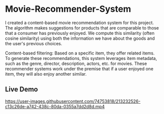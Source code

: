 # Movie-Recommender-System
I created a content-based movie recommendation system for this project. The algorithm makes suggestions for products that are comparable to those that a consumer has previously enjoyed. We compute this similarity (often cosine similarity) using both the information we have about the goods and the user's previous choices.

Content-based filtering: Based on a specific item, they offer related items. To generate these recommendations, this system leverages item metadata, such as the genre, director, description, actors, etc. for movies. These recommender systems work under the premise that if a user enjoyed one item, they will also enjoy another similar.

## Live Demo



https://user-images.githubusercontent.com/74753818/213232526-c13c26de-a742-438c-80da-0355a7dd2d8d.mp4

